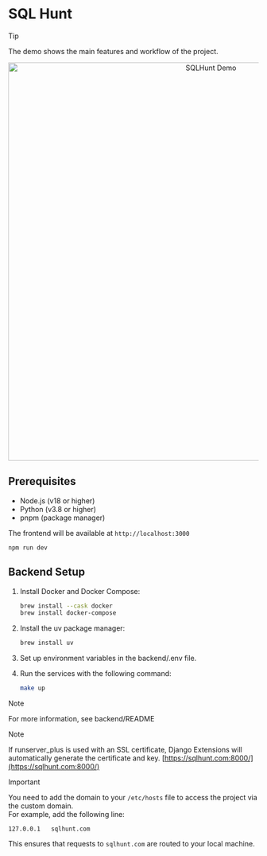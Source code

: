 # SQL Hunt

> [!TIP]
> The demo shows the main features and workflow of the project.
<p align="center">
  <img src="demo.gif" alt="SQLHunt Demo" width="800"/>
</p>

## Prerequisites

- Node.js (v18 or higher)
- Python (v3.8 or higher)
- pnpm (package manager)

The frontend will be available at `http://localhost:3000`

   ```
   npm run dev
   ```

## Backend Setup

1. Install Docker and Docker Compose:

   ```bash
   brew install --cask docker
   brew install docker-compose

2. Install the uv package manager:

   ```bash
   brew install uv 
   ```

3. Set up environment variables in the backend/.env file.

4. Run the services with the following command:
    ```bash
    make up
    ```

> [!NOTE]
> For more information, see backend/README

> [!NOTE]
> If runserver_plus is used with an SSL certificate, Django Extensions will automatically generate the certificate and key. [https://sqlhunt.com:8000/](https://sqlhunt.com:8000/)

> [!IMPORTANT]
>
> You need to add the domain to your `/etc/hosts` file to access the project via the custom domain.  
> For example, add the following line:
>
> ```
> 127.0.0.1   sqlhunt.com
> ```
>
> This ensures that requests to `sqlhunt.com` are routed to your local machine.